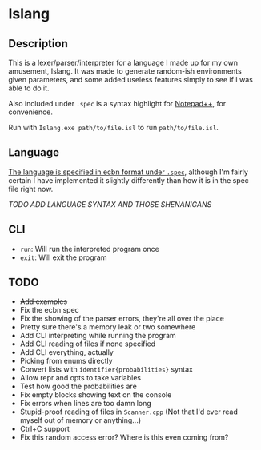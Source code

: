 # Islang

## Description

This is a lexer/parser/interpreter for a language I made up for my own amusement, Islang. It was made to generate random-ish environments given parameters, and some added useless features simply to see if I was able to do it. 

Also included under `.spec` is a syntax highlight for [Notepad++](https://notepad-plus-plus.org/), for convenience. 

Run with `Islang.exe path/to/file.isl` to run `path/to/file.isl`.

## Language

[The language is specified in ecbn format under `.spec`](https://github.com/Sergiovan/Islang/blob/master/.spec/spec.ebnf), although I'm fairly certain I have implemented it slightly differently than how it is in the spec file right now. 

*TODO ADD LANGUAGE SYNTAX AND THOSE SHENANIGANS*

## CLI
* `run`: Will run the interpreted program once
* `exit`: Will exit the program

## TODO
- ~~Add examples~~
- Fix the ecbn spec
- Fix the showing of the parser errors, they're all over the place
- Pretty sure there's a memory leak or two somewhere
- Add CLI interpreting while running the program
- Add CLI reading of files if none specified
- Add CLI everything, actually
- Picking from enums directly
- Convert lists with `identifier{probabilities}` syntax
- Allow repr and opts to take variables
- Test how good the probabilities are
- Fix empty blocks showing text on the console
- Fix errors when lines are too damn long
- Stupid-proof reading of files in `Scanner.cpp` (Not that I'd ever read myself out of memory or anything...)
- Ctrl+C support
- Fix this random access error? Where is this even coming from?